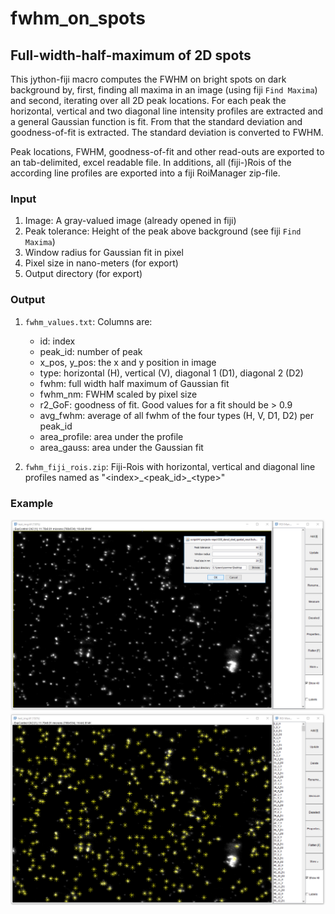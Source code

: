 # fwhm_on_spots
## Full-width-half-maximum of 2D spots
This jython-fiji macro computes the FWHM on bright spots on dark background by, 
first, finding all maxima in an image (using fiji `Find Maxima`) and second, iterating 
over all 2D peak locations. For each peak the horizontal, vertical and two diagonal line intensity 
profiles are extracted and a general Gaussian function is fit. From that the standard
deviation and goodness-of-fit is extracted. The standard deviation is converted 
to FWHM.

Peak locations, FWHM, goodness-of-fit and other read-outs are exported to an tab-delimited, excel
readable file. In additions, all (fiji-)Rois of the according line profiles are 
exported into a fiji RoiManager zip-file.

### Input
1. Image: A gray-valued image (already opened in fiji)
2. Peak tolerance: Height of the peak above background (see fiji `Find Maxima`)
3. Window radius for Gaussian fit in pixel
4. Pixel size in nano-meters (for export)
5. Output directory (for export)

### Output
1. `fwhm_values.txt`: Columns are:
    * id: index
    * peak_id: number of peak
    * x_pos, y_pos: the x and y position in image
    * type: horizontal (H), vertical (V), diagonal 1 (D1), diagonal 2 (D2)
    * fwhm: full width half maximum of Gaussian fit
    * fwhm_nm: FWHM scaled by pixel size
    * r2_GoF: goodness of fit. Good values for a fit should be > 0.9
    * avg_fwhm: average of all fwhm of the four types (H, V, D1, D2) per peak_id
    * area_profile: area under the profile
    * area_gauss: area under the Gaussian fit 
    
2. `fwhm_fiji_rois.zip`: Fiji-Rois with horizontal, vertical and diagonal line profiles named as "\<index>\_\<peak_id\>\_\<type\>"

### Example
![Example Img](exp_0.png "Example peaks")
![Example Rois](exp_1.png "Detected Rois")




